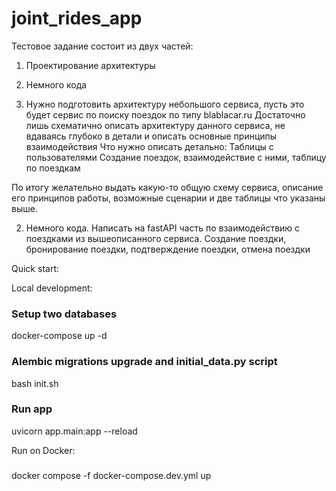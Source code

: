 # joint_rides_app
Тестовое задание состоит из двух частей:
1. Проектирование архитектуры
2. Немного кода

1. Нужно подготовить архитектуру небольшого сервиса, пусть это будет сервис по поиску поездок по типу blablacar.ru 
Достаточно лишь схематично описать архитектуру данного сервиса, не вдаваясь глубоко в детали и описать основные принципы взаимодействия
Что нужно описать детально: 
Таблицы с пользователями
Создание поездок, взаимодействие с ними, таблицу по поездкам

По итогу желательно выдать какую-то общую схему сервиса, описание его принципов работы, возможные сценарии и две таблицы что указаны выше.

2. Немного кода.
Написать на fastAPI часть по взаимодействию с поездками из вышеописанного сервиса. Создание поездки, бронирование поездки, подтверждение поездки, отмена поездки

Quick start:

Local development:
### Setup two databases
docker-compose up -d

### Alembic migrations upgrade and initial_data.py script
bash init.sh

### Run app
uvicorn app.main:app --reload

Run on Docker:
### 
docker compose -f docker-compose.dev.yml up   
